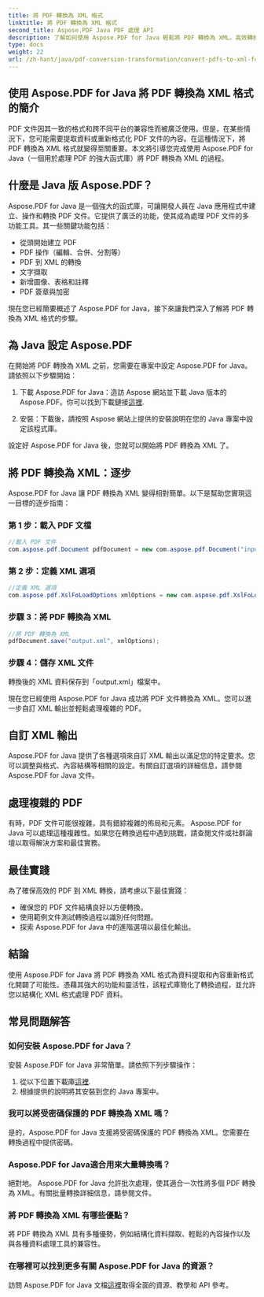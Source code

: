 ```yaml
---
title: 將 PDF 轉換為 XML 格式
linktitle: 將 PDF 轉換為 XML 格式
second_title: Aspose.PDF Java PDF 處理 API
description: 了解如何使用 Aspose.PDF for Java 輕鬆將 PDF 轉換為 XML。高效轉換的分步指南和最佳實踐。
type: docs
weight: 22
url: /zh-hant/java/pdf-conversion-transformation/convert-pdfs-to-xml-format/
---
```


## 使用 Aspose.PDF for Java 將 PDF 轉換為 XML 格式的簡介

PDF 文件因其一致的格式和跨不同平台的兼容性而被廣泛使用。但是，在某些情況下，您可能需要提取資料或重新格式化 PDF 文件的內容。在這種情況下，將 PDF 轉換為 XML 格式就變得至關重要。本文將引導您完成使用 Aspose.PDF for Java（一個用於處理 PDF 的強大函式庫）將 PDF 轉換為 XML 的過程。

## 什麼是 Java 版 Aspose.PDF？

Aspose.PDF for Java 是一個強大的函式庫，可讓開發人員在 Java 應用程式中建立、操作和轉換 PDF 文件。它提供了廣泛的功能，使其成為處理 PDF 文件的多功能工具。其一些關鍵功能包括：

- 從頭開始建立 PDF
- PDF 操作（編輯、合併、分割等）
- PDF 到 XML 的轉換
- 文字擷取
- 新增圖像、表格和註釋
- PDF 簽章與加密

現在您已經簡要概述了 Aspose.PDF for Java，接下來讓我們深入了解將 PDF 轉換為 XML 格式的步驟。

## 為 Java 設定 Aspose.PDF

在開始將 PDF 轉換為 XML 之前，您需要在專案中設定 Aspose.PDF for Java。請依照以下步驟開始：

1. 下載 Aspose.PDF for Java：造訪 Aspose 網站並下載 Java 版本的 Aspose.PDF。你可以找到下載鏈接[這裡](https://releases.aspose.com/pdf/java/).

2. 安裝：下載後，請按照 Aspose 網站上提供的安裝說明在您的 Java 專案中設定該程式庫。

設定好 Aspose.PDF for Java 後，您就可以開始將 PDF 轉換為 XML 了。

## 將 PDF 轉換為 XML：逐步

Aspose.PDF for Java 讓 PDF 轉換為 XML 變得相對簡單。以下是幫助您實現這一目標的逐步指南：

### 第 1 步：載入 PDF 文檔

```java
//載入 PDF 文件
com.aspose.pdf.Document pdfDocument = new com.aspose.pdf.Document("input.pdf");
```

### 第 2 步：定義 XML 選項

```java
//定義 XML 選項
com.aspose.pdf.XslFoLoadOptions xmlOptions = new com.aspose.pdf.XslFoLoadOptions();
```

### 步驟 3：將 PDF 轉換為 XML

```java
//將 PDF 轉換為 XML
pdfDocument.save("output.xml", xmlOptions);
```

### 步驟 4：儲存 XML 文件

轉換後的 XML 資料保存到「output.xml」檔案中。

現在您已經使用 Aspose.PDF for Java 成功將 PDF 文件轉換為 XML。您可以進一步自訂 XML 輸出並輕鬆處理複雜的 PDF。

## 自訂 XML 輸出

Aspose.PDF for Java 提供了各種選項來自訂 XML 輸出以滿足您的特定要求。您可以調整與格式、內容結構等相關的設定。有關自訂選項的詳細信息，請參閱 Aspose.PDF for Java 文件。

## 處理複雜的 PDF

有時，PDF 文件可能很複雜，具有錯綜複雜的佈局和元素。 Aspose.PDF for Java 可以處理這種複雜性。如果您在轉換過程中遇到挑戰，請查閱文件或社群論壇以取得解決方案和最佳實務。

## 最佳實踐

為了確保高效的 PDF 到 XML 轉換，請考慮以下最佳實踐：

- 確保您的 PDF 文件結構良好以方便轉換。
- 使用範例文件測試轉換過程以識別任何問題。
- 探索 Aspose.PDF for Java 中的進階選項以最佳化輸出。

## 結論

使用 Aspose.PDF for Java 將 PDF 轉換為 XML 格式為資料提取和內容重新格式化開闢了可能性。憑藉其強大的功能和靈活性，該程式庫簡化了轉換過程，並允許您以結構化 XML 格式處理 PDF 資料。

## 常見問題解答

### 如何安裝 Aspose.PDF for Java？

安裝 Aspose.PDF for Java 非常簡單。請依照下列步驟操作：
1. 從以下位置下載庫[這裡](https://releases.aspose.com/pdf/java/).
2. 根據提供的說明將其安裝到您的 Java 專案中。

### 我可以將受密碼保護的 PDF 轉換為 XML 嗎？

是的，Aspose.PDF for Java 支援將受密碼保護的 PDF 轉換為 XML。您需要在轉換過程中提供密碼。

### Aspose.PDF for Java適合用來大量轉換嗎？

絕對地。 Aspose.PDF for Java 允許批次處理，使其適合一次性將多個 PDF 轉換為 XML。有關批量轉換詳細信息，請參閱文件。

### 將 PDF 轉換為 XML 有哪些優點？

將 PDF 轉換為 XML 具有多種優勢，例如結構化資料擷取、輕鬆的內容操作以及與各種資料處理工具的兼容性。

### 在哪裡可以找到更多有關 Aspose.PDF for Java 的資源？

訪問 Aspose.PDF for Java 文檔[這裡](https://reference.aspose.com/pdf/java/)取得全面的資源、教學和 API 參考。